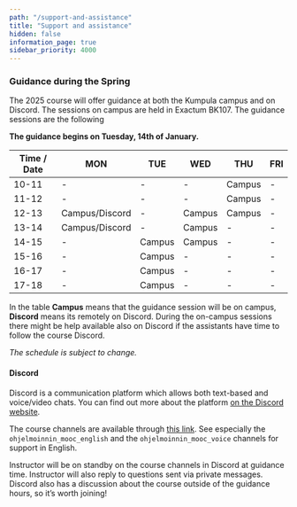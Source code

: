 ```yaml
---
path: "/support-and-assistance"
title: "Support and assistance"
hidden: false
information_page: true
sidebar_priority: 4000
---
```


### Guidance during the Spring

The 2025 course will offer guidance at both the Kumpula campus and on Discord. The sessions on campus are held in Exactum BK107. The guidance sessions are the following

**The guidance begins on Tuesday, 14th of January.**

| Time / Date | MON | TUE | WED | THU | FRI |
|-----|----|----|----|----|----|
| 10-11 | - | - | - | Campus | - |
| 11-12 | - | - | - | Campus | - |
| 12-13 | Campus/Discord | - | Campus | Campus | - |
| 13-14 | Campus/Discord | - | Campus | - | - |
| 14-15 | - | Campus | Campus | - | - |
| 15-16 | - | Campus | - | - | - |
| 16-17 | - | Campus | - | - | - |
| 17-18 | - | Campus | - | - | - |

In the table **Campus** means that the guidance session will be on campus, **Discord** means its remotely on Discord. During the on-campus sessions there might be help available also on Discord if the assistants have time to follow the course Discord.

*The schedule is subject to change.*

#### Discord

Discord is a communication platform which allows both text-based and voice/video chats. You can find out more about the platform [on the Discord website](https://discord.com/).

The course channels are available through [this link](https://study.cs.helsinki.fi/discord/join/ohjelmoinnin_mooc). See especially the `ohjelmoinnin_mooc_english` and the `ohjelmoinnin_mooc_voice` channels for support in English.

Instructor will be on standby on the course channels in Discord at guidance time. Instructor will also reply to questions sent via private messages. Discord also has a discussion about the course outside of the guidance hours, so it’s worth joining!
